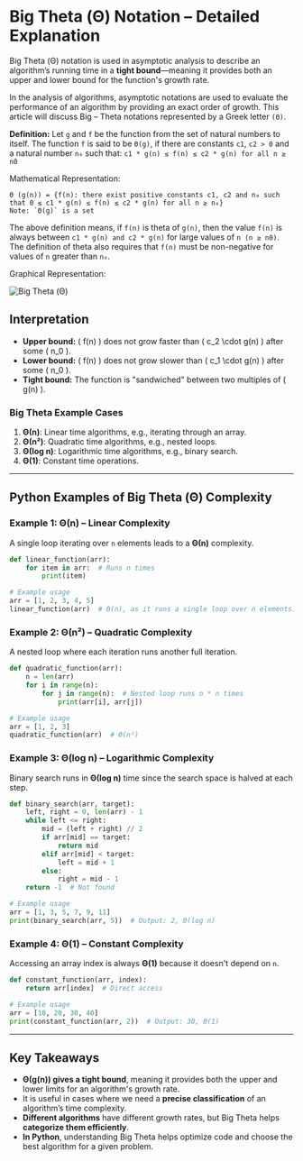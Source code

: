 # Big Theta (Θ) Notation – Detailed Explanation

Big Theta (Θ) notation is used in asymptotic analysis to describe an algorithm’s running time in a **tight bound**—meaning it provides both an upper and lower bound for the function's growth rate.

In the analysis of algorithms, asymptotic notations are used to evaluate the performance of an algorithm by providing an exact order of growth. This article will discuss Big – Theta notations represented by a Greek letter `(Θ)`.

**Definition:** Let `g` and `f` be the function from the set of natural numbers to itself. The function `f` is said to be `Θ(g)`, if there are constants `c1`, `c2 > 0` and a natural number `n₀` such that: `c1 * g(n) ≤ f(n) ≤ c2 * g(n) for all n ≥ n0`

Mathematical Representation:

```text
Θ (g(n)) = {f(n): there exist positive constants c1, c2 and n₀ such that 0 ≤ c1 * g(n) ≤ f(n) ≤ c2 * g(n) for all n ≥ n₀}
Note: `Θ(g)` is a set
```

The above definition means, if `f(n)` is theta of `g(n)`, then the value `f(n)` is always between `c1 * g(n) and c2 * g(n)` for large values of `n (n ≥ n0)`. The definition of theta also requires that `f(n)` must be non-negative for values of `n` greater than `n₀`.

Graphical Representation:

![Big Theta (Θ)](./images_of_bt/big_theta.webp)

## **Interpretation**

- **Upper bound:** \( f(n) \) does not grow faster than \( c_2 \cdot g(n) \) after some \( n_0 \).
- **Lower bound:** \( f(n) \) does not grow slower than \( c_1 \cdot g(n) \) after some \( n_0 \).
- **Tight bound:** The function is "sandwiched" between two multiples of \( g(n) \).

### **Big Theta Example Cases**

1. **Θ(n)**: Linear time algorithms, e.g., iterating through an array.
2. **Θ(n²)**: Quadratic time algorithms, e.g., nested loops.
3. **Θ(log n)**: Logarithmic time algorithms, e.g., binary search.
4. **Θ(1)**: Constant time operations.

---

## **Python Examples of Big Theta (Θ) Complexity**

### **Example 1: Θ(n) – Linear Complexity**

A single loop iterating over `n` elements leads to a **Θ(n)** complexity.

```python
def linear_function(arr):
    for item in arr:  # Runs n times
        print(item)    

# Example usage
arr = [1, 2, 3, 4, 5]
linear_function(arr)  # Θ(n), as it runs a single loop over n elements.
```

### **Example 2: Θ(n²) – Quadratic Complexity**

A nested loop where each iteration runs another full iteration.

```python
def quadratic_function(arr):
    n = len(arr)
    for i in range(n):
        for j in range(n):  # Nested loop runs n * n times
            print(arr[i], arr[j])

# Example usage
arr = [1, 2, 3]
quadratic_function(arr)  # Θ(n²)
```

### **Example 3: Θ(log n) – Logarithmic Complexity**

Binary search runs in **Θ(log n)** time since the search space is halved at each step.

```python
def binary_search(arr, target):
    left, right = 0, len(arr) - 1
    while left <= right:
        mid = (left + right) // 2
        if arr[mid] == target:
            return mid
        elif arr[mid] < target:
            left = mid + 1
        else:
            right = mid - 1
    return -1  # Not found

# Example usage
arr = [1, 3, 5, 7, 9, 11]
print(binary_search(arr, 5))  # Output: 2, Θ(log n)
```

### **Example 4: Θ(1) – Constant Complexity**

Accessing an array index is always **Θ(1)** because it doesn't depend on `n`.

```python
def constant_function(arr, index):
    return arr[index]  # Direct access

# Example usage
arr = [10, 20, 30, 40]
print(constant_function(arr, 2))  # Output: 30, Θ(1)
```

---

## **Key Takeaways**

- **Θ(g(n)) gives a tight bound**, meaning it provides both the upper and lower limits for an algorithm's growth rate.
- It is useful in cases where we need a **precise classification** of an algorithm’s time complexity.
- **Different algorithms** have different growth rates, but Big Theta helps **categorize them efficiently**.
- **In Python**, understanding Big Theta helps optimize code and choose the best algorithm for a given problem.
